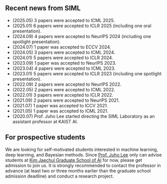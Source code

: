 ## Recent news from SIML
- (2025.05) 3 papers were accepted to ICML 2025.
- (2025.01) 6 papers were accepted to ICLR 2025 (including one oral presentation).
- (2024.09) 4 papers were accepted to NeurIPS 2024 (including one spotlight presentation).
- (2024.07) 1 paper was accepted to ECCV 2024.
- (2024.05) 3 papers were accepted to ICML 2024.
- (2024.01) 5 papers were accepted to ICLR 2024.
- (2023.09) 1 paper was accepted to NeurIPS 2023.
- (2023.04) 4 papers were accepted to ICML 2023.
- (2023.01) 5 papers were accepted to ICLR 2023 (including one spotlight presentation).
- (2022.09) 2 papers were accepted to NeurIPS 2022.
- (2022.05) 2 papers were accepted to ICML 2022.
- (2022.01) 3 papers were accepted to ICLR 2022.
- (2021.09) 2 papers were accepted to NeurIPS 2021.
- (2021.07) 1 paper was accepted to ICCV 2021.
- (2021.05) 1 paper was accepted to ICML 2021.
- (2020.07) Prof. Juho Lee started directing the SIML Laboratory as an assistant professor at KAIST AI.

## For prospective students

We are looking for self-motivated students interested in machine learning, deep learning, and Bayesian methods.
Since [Prof. Juho Lee](https://juho-lee.github.io) only can advise students at [Kim Jaechul Graduate School of AI](https://gsai.kaist.ac.kr) for now, please get admission to join us.
It is strongly recommended to contact the professor in advance (at least two or three months earlier than the graduate school admission deadline) and conduct a research project.
